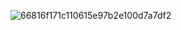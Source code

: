 
![66816f171c110615e97b2e100d7a7df2](https://github.com/user-attachments/assets/e4a9cd5a-4899-49bb-bb45-fd88cb4faa70)

